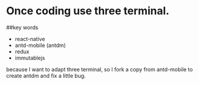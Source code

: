 # Once coding use three terminal.

##key words
- react-native
- antd-mobile (antdm)
- redux
- immutablejs

because I want to adapt three terminal, so I fork a copy from antd-mobile to create antdm and fix a little bug.
